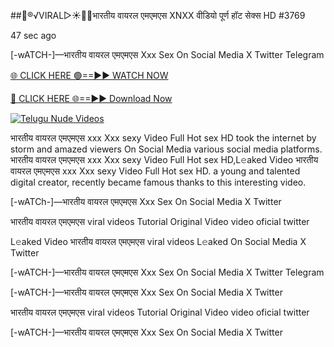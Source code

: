##👙®️√VIRAL▷☀️👄💥भारतीय वायरल एमएमएस XNXX वीडियो पूर्ण हॉट सेक्स HD #3769

47 sec ago

[-wATCH-]—भारतीय वायरल एमएमएस Xxx Sex On Social Media X Twitter Telegram

[🌐 CLICK HERE 🟢==►► WATCH NOW](https://hqvideonet.blogspot.com/2025/02/ngthb.html)

[🔴 CLICK HERE 🌐==►► Download Now](https://hqvideonet.blogspot.com/2025/02/ngthb.html)

[![Telugu Nude Videos](https://i.imgur.com/dJHk4Zq.gif)](https://hqvideonet.blogspot.com/2025/02/ngthb.html)

भारतीय वायरल एमएमएस xxx Xxx sexy Video Full Hot sex HD took the internet by storm and amazed viewers On Social Media various social media platforms. भारतीय वायरल एमएमएस xxx Xxx sexy Video Full Hot sex HD,L𝚎aked Video भारतीय वायरल एमएमएस xxx Xxx sexy Video Full Hot sex HD. a young and talented digital creator, recently became famous thanks to this interesting video.

[-wATCh-]—भारतीय वायरल एमएमएस Xxx Sex On Social Media X Twitter

भारतीय वायरल एमएमएस viral videos Tutorial Original Video video oficial twitter

L𝚎aked Video भारतीय वायरल एमएमएस viral videos L𝚎aked On Social Media X Twitter

[-wATCH-]—भारतीय वायरल एमएमएस Xxx Sex On Social Media X Twitter Telegram

[-wATCH-]—भारतीय वायरल एमएमएस Xxx Sex On Social Media X Twitter

भारतीय वायरल एमएमएस viral videos Tutorial Original Video video oficial twitter

[-wATCH-]—भारतीय वायरल एमएमएस Xxx Sex On Social Media X Twitter